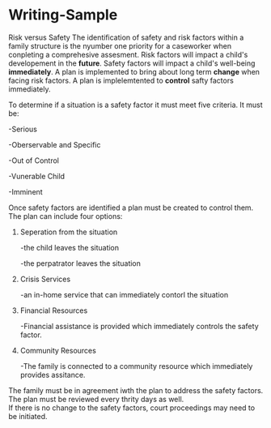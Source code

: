 # Writing-Sample
Risk versus Safety
The identification of safety and risk factors within a family structure is the nyumber one priority 
for a caseworker when conpleting a comprehesive assesment.
Risk factors will impact a child's developement in the **future**.
Safety factors will impact a child's well-being **immediately**.
A plan is implemented to bring about long term **change** when facing risk factors.
A plan is implelemtented to **control** safty factors immediately.

To determine if a situation is a safety factor it must meet five criteria.
It must be:

-Serious

-Oberservable and Specific

-Out of Control

-Vunerable Child

-Imminent

Once safety factors are identified a plan must be created to control them.
The plan can include four options:
1. Seperation from the situation

   -the child leaves the situation
  
    -the perpatrator leaves the situation
  
2. Crisis Services

    -an in-home service that can immediately contorl the situation
 
3. Financial Resources

    -Financial assistance is provided which immediately controls the safety factor.
    
4. Community Resources

    -The family is connected to a community resource which immediately provides assitance.
    
The family must be in agreement iwth the plan to address the safety factors.  The plan must be reviewed every thrity days as well.  
If there is no change to the safety factors, court proceedings may need to be initiated.
